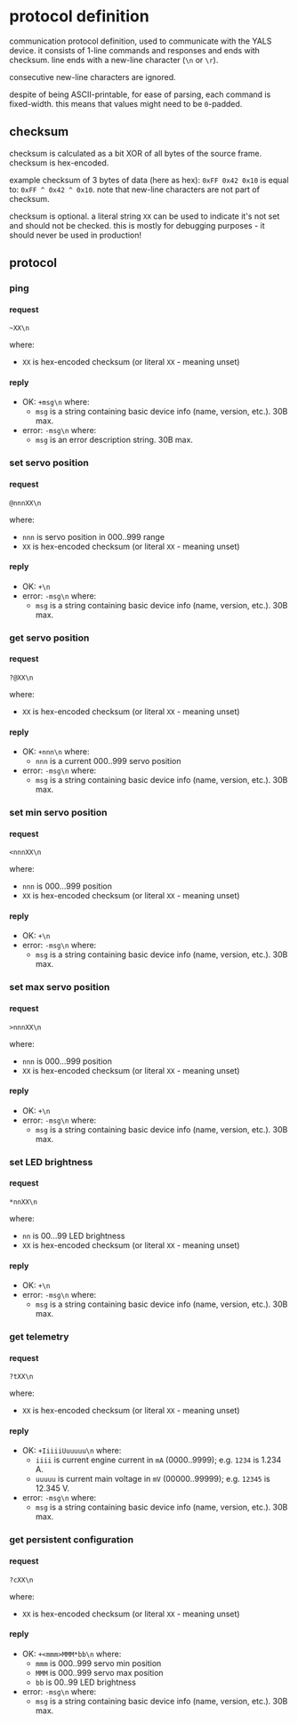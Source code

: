 # protocol definition

communication protocol definition, used to communicate with the YALS device.
it consists of 1-line commands and responses and ends with checksum.
line ends with a new-line character (`\n` or `\r`).

consecutive new-line characters are ignored.

despite of being ASCII-printable, for ease of parsing, each command is fixed-width.
this means that values might need to be `0`-padded.


## checksum

checksum is calculated as a bit XOR of all bytes of the source frame.
checksum is hex-encoded.

example checksum of 3 bytes of data (here as hex): `0xFF 0x42 0x10`  is equal to:
`0xFF ^ 0x42 ^ 0x10`.
note that new-line characters are not part of checksum.

checksum is optional.
a literal string `XX` can be used to indicate it's not set and should not be checked.
this is mostly for debugging purposes - it should never be used in production!


## protocol

### ping
#### request
```
~XX\n
```
where:
* `XX` is hex-encoded checksum (or literal `XX` - meaning unset)
#### reply
* OK: `+msg\n` where:
  * `msg` is a string containing basic device info (name, version, etc.). 30B max.
* error: `-msg\n` where:
  * `msg` is an error description string. 30B max.

### set servo position
#### request
```
@nnnXX\n
```
where:
* `nnn` is servo position in 000..999 range
* `XX` is hex-encoded checksum (or literal `XX` - meaning unset)
#### reply
* OK: `+\n`
* error: `-msg\n` where:
  * `msg` is a string containing basic device info (name, version, etc.). 30B max.

### get servo position
#### request
```
?@XX\n
```
where:
* `XX` is hex-encoded checksum (or literal `XX` - meaning unset)
#### reply
* OK: `+nnn\n` where:
  * `nnn` is a current 000..999 servo position
* error: `-msg\n` where:
  * `msg` is a string containing basic device info (name, version, etc.). 30B max.

### set min servo position
#### request
```
<nnnXX\n
```
where:
* `nnn` is 000...999 position
* `XX` is hex-encoded checksum (or literal `XX` - meaning unset)
#### reply
* OK: `+\n`
* error: `-msg\n` where:
  * `msg` is a string containing basic device info (name, version, etc.). 30B max.

### set max servo position
#### request
```
>nnnXX\n
```
where:
* `nnn` is 000...999 position
* `XX` is hex-encoded checksum (or literal `XX` - meaning unset)
#### reply
* OK: `+\n`
* error: `-msg\n` where:
  * `msg` is a string containing basic device info (name, version, etc.). 30B max.

### set LED brightness
#### request
```
*nnXX\n
```
where:
* `nn` is 00...99 LED brightness
* `XX` is hex-encoded checksum (or literal `XX` - meaning unset)
#### reply
* OK: `+\n`
* error: `-msg\n` where:
  * `msg` is a string containing basic device info (name, version, etc.). 30B max.

### get telemetry
#### request
```
?tXX\n
```
where:
* `XX` is hex-encoded checksum (or literal `XX` - meaning unset)
#### reply
* OK: `+IiiiiUuuuuu\n` where:
  * `iiii` is current engine current in `mA` (0000..9999); e.g. `1234` is 1.234 A.
  * `uuuuu` is current main voltage in `mV` (00000..99999); e.g. `12345` is 12.345 V.
* error: `-msg\n` where:
  * `msg` is a string containing basic device info (name, version, etc.). 30B max.

### get persistent configuration
#### request
```
?cXX\n
```
where:
* `XX` is hex-encoded checksum (or literal `XX` - meaning unset)
#### reply
* OK: `+<mmm>MMM*bb\n` where:
  * `mmm` is 000..999 servo min position
  * `MMM` is 000..999 servo max position
  * `bb` is 00..99 LED brightness
* error: `-msg\n` where:
  * `msg` is a string containing basic device info (name, version, etc.). 30B max.
